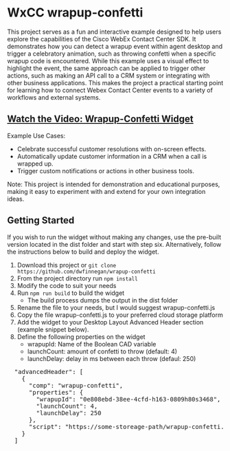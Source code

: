 # WxCC wrapup-confetti

This project serves as a fun and interactive example designed to help users explore the capabilities of the Cisco WebEx Contact Center SDK. It demonstrates how you can detect a wrapup event within agent desktop and trigger a celebratory animation, such as throwing confetti when a specific wrapup code is encountered. While this example uses a visual effect to highlight the event, the same approach can be applied to trigger other actions, such as making an API call to a CRM system or integrating with other business applications. This makes the project a practical starting point for learning how to connect Webex Contact Center events to a variety of workflows and external systems.

## [Watch the Video: Wrapup-Confetti Widget](https://app.vidcast.io/share/d0c0e7aa-b45a-4321-8958-b928e09c9403)

Example Use Cases:

  - Celebrate successful customer resolutions with on-screen effects.
  - Automatically update customer information in a CRM when a call is wrapped up.
  - Trigger custom notifications or actions in other business tools.


Note:
This project is intended for demonstration and educational purposes, making it easy to experiment with and extend for your own integration ideas.

## Getting Started
If you wish to run the widget without making any changes, use the pre-built version located in the dist folder and start with step six. Alternatively, follow the instructions below to build and deploy the widget.

1. Download this project or ```git clone https://github.com/dwfinnegan/wrapup-confetti```
2. From the project directory run ```npm install```
3. Modify the code to suit your needs
4. Run ```npm run build``` to build the widget
   - The build process dumps the output in the dist folder
5. Rename the file to your needs, but I would suggest wrapup-confetti.js 
6. Copy the file wrapup-confetti.js to your preferred cloud storage platform
7. Add the widget to your Desktop Layout Advanced Header section (example snippet below). 
8. Define the following properties on the widget
   - wrapupId: Name of the Boolean CAD variable
   - launchCount: amount of confetti to throw (default: 4)
   - launchDelay: delay in ms between each throw (defaul: 250)

<pre lang="JSON">
  "advancedHeader": [
    {
      "comp": "wrapup-confetti",
      "properties": {
        "wrapupId": "0e808ebd-38ee-4cfd-h163-0809h80s3468",
        "launchCount": 4,
        "launchDelay": 250
      },
      "script": "https://some-storeage-path/wrapup-confetti.js"
    }
  ]
</pre>